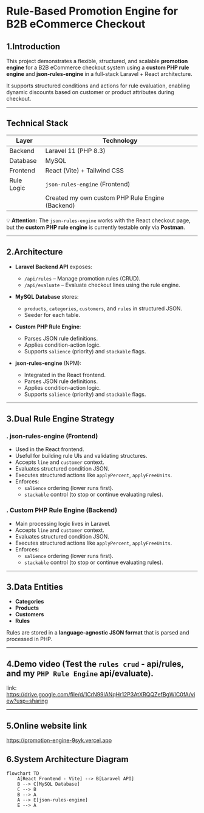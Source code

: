 # Rule-Based Promotion Engine for B2B eCommerce Checkout

## 1.Introduction

This project demonstrates a flexible, structured, and scalable **promotion engine** for a B2B eCommerce checkout system using a **custom PHP rule engine** and **json-rules-engine** in a full-stack Laravel + React architecture.

It supports structured conditions and actions for rule evaluation, enabling dynamic discounts based on customer or product attributes during checkout.

---

## Technical Stack

| Layer      | Technology                                         |
|------------|----------------------------------------------------|
| Backend    | Laravel 11 (PHP 8.3)                               |
| Database   | MySQL                                              |
| Frontend   | React (Vite) + Tailwind CSS                        |
| Rule Logic | `json-rules-engine` (Frontend)                     |
|            | Created my own custom PHP Rule Engine (Backend)    |

💡 **Attention:** The `json-rules-engine` works with the React checkout page, but the **custom PHP rule engine** is currently testable only via **Postman**.

---

## 2.Architecture

- **Laravel Backend API** exposes:
  - `/api/rules` – Manage promotion rules (CRUD).
  - `/api/evaluate` – Evaluate checkout lines using the rule engine.

- **MySQL Database** stores:
  - `products`, `categories`, `customers`, and `rules` in structured JSON.
  - Seeder for each table.

- **Custom PHP Rule Engine**:
  - Parses JSON rule definitions.
  - Applies condition-action logic.
  - Supports `salience` (priority) and `stackable` flags.

- **json-rules-engine** (NPM):
  - Integrated in the React frontend.
  - Parses JSON rule definitions.
  - Applies condition-action logic.
  - Supports `salience` (priority) and `stackable` flags.

---

## 3.Dual Rule Engine Strategy

### . json-rules-engine (Frontend)

- Used in the React frontend.
- Useful for building rule UIs and validating structures.
- Accepts `line` and `customer` context.
- Evaluates structured condition JSON.
- Executes structured actions like `applyPercent`, `applyFreeUnits`.
- Enforces:
  - `salience` ordering (lower runs first).
  - `stackable` control (to stop or continue evaluating rules).

### . Custom PHP Rule Engine (Backend)

- Main processing logic lives in Laravel.
- Accepts `line` and `customer` context.
- Evaluates structured condition JSON.
- Executes structured actions like `applyPercent`, `applyFreeUnits`.
- Enforces:
  - `salience` ordering (lower runs first).
  - `stackable` control (to stop or continue evaluating rules).

---

## 3.Data Entities

- **Categories**
- **Products**
- **Customers**
- **Rules**

Rules are stored in a **language-agnostic JSON format** that is parsed and processed in PHP.

---

## 4.Demo video (Test the `rules crud` - api/rules, and my `PHP Rule Engine` api/evaluate).

link: https://drive.google.com/file/d/1CrN99lANqHr12P3AtXRQQZefBgWIC0fA/view?usp=sharing

---

## 5.Online website link
https://promotion-engine-9syk.vercel.app

## 6.System Architecture Diagram

```mermaid
flowchart TD
    A[React Frontend - Vite] --> B[Laravel API]
    B --> C[MySQL Database]
    C --> B
    B --> A
    A --> E[json-rules-engine]
    E --> A






